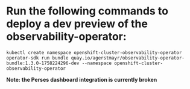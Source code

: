 # Run the following commands to deploy a dev preview of the observability-operator:
```
kubectl create namespace openshift-cluster-observability-operator
operator-sdk run bundle quay.io/agerstmayr/observability-operator-bundle:1.3.0-1758224296-dev --namespace openshift-cluster-observability-operator
```
**Note: the Perses dashboard integration is currently broken**
